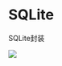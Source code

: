 # SQLite

SQLite封装

[![](https://www.jitpack.io/v/rendebiao/SQLite.svg)](https://www.jitpack.io/#rendebiao/SQLite)